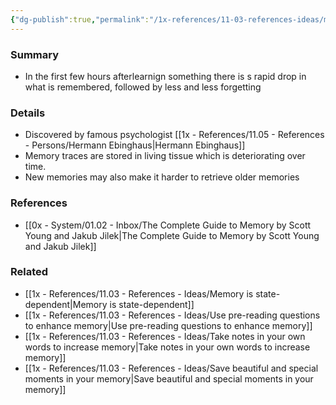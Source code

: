 ```yaml
---
{"dg-publish":true,"permalink":"/1x-references/11-03-references-ideas/memory-decay-is-exponential/","title":"Memory decay is exponential","dgShowBacklinks":false}
---
```



### Summary
- In the first few hours afterlearnign something there is s rapid drop in what is remembered, followed by less and less forgetting

### Details
- Discovered by famous psychologist [[1x - References/11.05 - References - Persons/Hermann Ebinghaus\|Hermann Ebinghaus]]
- Memory traces are stored in living tissue which is deteriorating over time.
- New memories may also make it harder to retrieve older memories

### References
- [[0x - System/01.02 - Inbox/The Complete Guide to Memory by Scott Young and Jakub Jilek\|The Complete Guide to Memory by Scott Young and Jakub Jilek]]

### Related
- [[1x - References/11.03 - References - Ideas/Memory is state-dependent\|Memory is state-dependent]]
- [[1x - References/11.03 - References - Ideas/Use pre-reading questions to enhance memory\|Use pre-reading questions to enhance memory]]
- [[1x - References/11.03 - References - Ideas/Take notes in your own words to increase memory\|Take notes in your own words to increase memory]]
- [[1x - References/11.03 - References - Ideas/Save beautiful and special moments in your memory\|Save beautiful and special moments in your memory]]